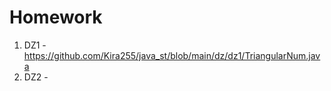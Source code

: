 # Homework
1. DZ1 - https://github.com/Kira255/java_st/blob/main/dz/dz1/TriangularNum.java
2. DZ2 - 